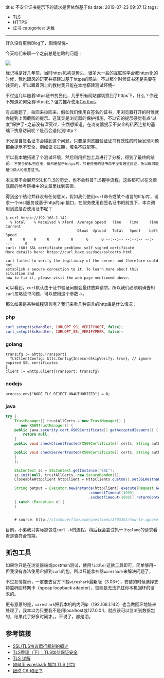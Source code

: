 title: 不安全证书提示下的请求是否依然基于tls
date: 2019-07-23 09:37:12
tags:
- TLS
- HTTPS
- 证书
categories: 运维
---

好久没有更新Blog了，惭愧惭愧~

今天咱们来聊一个之前总是忽略的问题：

![](http://pic.yupoo.com/kazaff_v/c80e0b52/1eb41ad3.png)

我记得是好几年前，当时https风初见势头，很多大一些的互联网平台都https化的时候，我也跟风的研究并搭建过基于https的网站。不过那个时候证书还是需要花钱买的，所以跟着网上的教材我只能在本地搭建测试环境~

不过这几年随着https证书贫民化，几乎所有网站都切换到了https下，什么？你还不知道如何免费https化？强力推荐使用[Certbot](https://certbot.eff.org/)。

有点跑题了，拉回来拉回来。假如我们使用自签名的证书，用浏览器打开的时候就会碰到上面截图的提示。这其实是浏览器的保护措施，不过它的提示感觉有点“过度”保护了~之前没有深究过，突然想知道，在浏览器提示不安全的私密连接的基础下执意访问呢？是否会退化到http？

不光是自签名证书会碰到这个问题，只要是浏览器验证证书有效性的时候发现问题都会提示不安全，例如证书过期，域名不匹配等。

所以我本地搭建了个测试环境，然后利用抓包工具进行了分析，得到了最终的结论：`不安全的私密连接，依然是基于https的，只是使用的证书由于没有通过验证，所以很可能是中间人的恶意证书`。

本文章不会展开SSL和TLS的历史，也不会科普TLS握手流程，这些都可以在文章底部的参考链接中的文章里找到答案。

得到这个结论并非没有任何意义，假如我们使用`curl`命令或某个语言的http库，请求一个rest服务或基于http的api接口，在服务使用自签名证书的前提下，本次调用到底是否使用证书呢？

```shell
$ curl https://192.168.1.142
  % Total    % Received % Xferd  Average Speed   Time    Time     Time  Current
                                 Dload  Upload   Total   Spent    Left  Speed
  0     0    0     0    0     0      0      0 --:--:-- --:--:-- --:--:--     0
curl: (60) SSL certificate problem: self signed certificate
More details here: https://curl.haxx.se/docs/sslcerts.html

curl failed to verify the legitimacy of the server and therefore could not
establish a secure connection to it. To learn more about this situation and
how to fix it, please visit the web page mentioned above.

```
可以看到，`curl`默认由于证书验证问题会最终放弃请求。所以我们必须明确告知`curl`忽略证书问题，可以使用这个参数`-k`。

那么如果是某种编程语言呢？我们来看几种语言的http库是什么情况：

### php
```php
curl_setopt($cHandler, CURLOPT_SSL_VERIFYHOST, false);
curl_setopt($cHandler, CURLOPT_SSL_VERIFYPEER, false);
```

### golang

```golang
transCfg := &http.Transport{
  TLSClientConfig: &tls.Config{InsecureSkipVerify: true}, // ignore expired SSL certificates
}
client := &http.Client{Transport: transCfg}
```

### nodejs

```nodejs
process.env["NODE_TLS_REJECT_UNAUTHORIZED"] = 0;
```

### java
```java
try {
    TrustManager[] trustAllCerts = new TrustManager[] {
       new X509TrustManager() {
    public java.security.cert.X509Certificate[] getAcceptedIssuers() {
        return null;
    }
    public void checkClientTrusted(X509Certificate[] certs, String authType) {  }

    public void checkServerTrusted(X509Certificate[] certs, String authType) {  }
    }
    };

    SSLContext sc = SSLContext.getInstance("SSL");
    sc.init(null, trustAllCerts, new SecureRandom());
    CloseableHttpClient httpClient = HttpClients.custom().setSSLHostnameVerifier(NoopHostnameVerifier.INSTANCE).setSslcontext(sc).build();

    String output = Executor.newInstance(httpClient).execute(Request.Get("https://127.0.0.1:3000/something")
                                      .connectTimeout(1000)
                                      .socketTimeout(1000)).returnContent().asString();
    } catch (Exception e) {
    }


    # source: http://stackoverflow.com/questions/2703161/how-to-ignore-ssl-certificate-errors-in-apache-httpclient-4-0
```

目前，小弟我只实际抓包过`curl -k`的流程，稍后我会尝试抓一下`golang`的请求看看是否符合预期。

## 抓包工具

如果你只是在浏览器端或postman测试，使用`fiddler`这款工具即可，简单够用~ 但我没有办法使用它抓到`curl`的包，所以只能拿神器`wireshark`来解决问题了。

不过友情提示，一定要去官方下载`wireshark`最新版（3.03+），安装的时候选择支持监听回环网卡（npcap loopback adapter），否则是无法抓住你本机回环的请求的。

更有意思的是，`wireshark`把我本机的内网ip（192.168.1.142）也当做回环地址来处理了，我本以为只要我不是用localhost或127.0.0.1，就应该可以监听到数据包的，结果花了好多时间才。。不说了，都是泪。

## 参考链接

- [SSL/TLS协议运行机制的概述](http://www.ruanyifeng.com/blog/2014/02/ssl_tls.html)
- [TLS整理（下）：TLS如何保证安全](https://www.jianshu.com/p/24af67c40e8d)
- [TLS 详解](https://juejin.im/post/5b88a93df265da43231f1451)
- [如何用 wireshark 抓包 TLS 封包](https://cloud.tencent.com/developer/article/1416948)
- [细说 CA 和证书](https://www.barretlee.com/blog/2016/04/24/detail-about-ca-and-certs/)
